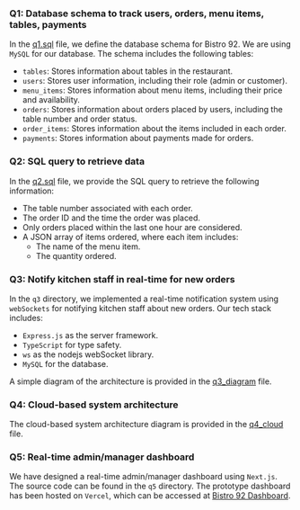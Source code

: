 ### Q1: Database schema to track users, orders, menu items, tables, payments

In the [q1.sql](q1.sql) file, we define the database schema for Bistro 92. We are using `MySQL` for our database. The schema includes the following tables:

- `tables`: Stores information about tables in the restaurant.
- `users`: Stores user information, including their role (admin or customer).
- `menu_items`: Stores information about menu items, including their price and availability.
- `orders`: Stores information about orders placed by users, including the table number and order status.
- `order_items`: Stores information about the items included in each order.
- `payments`: Stores information about payments made for orders.

### Q2: SQL query to retrieve data

In the [q2.sql](q2.sql) file, we provide the SQL query to retrieve the following information:

- The table number associated with each order.
- The order ID and the time the order was placed.
- Only orders placed within the last one hour are considered.
- A JSON array of items ordered, where each item includes:
  - The name of the menu item.
  - The quantity ordered.

### Q3: Notify kitchen staff in real-time for new orders

In the `q3` directory, we implemented a real-time notification system using `webSockets` for notifying kitchen staff about new orders. Our tech stack includes:

- `Express.js` as the server framework.
- `TypeScript` for type safety.
- `ws` as the nodejs webSocket library.
- `MySQL` for the database.

A simple diagram of the architecture is provided in the [q3_diagram](q3_diagram.png) file.

### Q4: Cloud-based system architecture

The cloud-based system architecture diagram is provided in the [q4_cloud](q4_cloud.PNG) file.

### Q5: Real-time admin/manager dashboard

We have designed a real-time admin/manager dashboard using `Next.js`. The source code can be found in the `q5` directory. The prototype dashboard has been hosted on `Vercel`, which can be accessed at [Bistro 92 Dashboard](https://bistro-92-client.vercel.app/).
